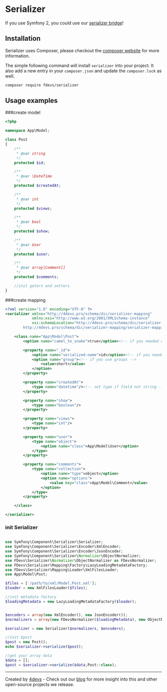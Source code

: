 Serializer
==========

If you use Symfony 2, you could use our [serializer bridge](https://github.com/4devs/serializer-bridge)!

## Installation
Serializer uses Composer, please checkout the [composer website](http://getcomposer.org) for more information.

The simple following command will install `serializer` into your project. It also add a new
entry in your `composer.json` and update the `composer.lock` as well.


```bash
composer require fdevs/serializer
```

## Usage examples

###create model

```php
<?php

namespace App\Model;

class Post
{
    /**
     * @var string
     */
    protected $id;

    /**
     * @var \DateTime
     */
    protected $createdAt;

    /**
     * @var int
     */
    protected $views;

    /**
     * @var bool
     */
    protected $show;

    /**
     * @var User
     */
    protected $user;

    /**
     * @var array|Comment[]
     */
    protected $comments;

    //init geters and setters
}

```

###create mapping

```xml
<?xml version="1.0" encoding="UTF-8" ?>
<serializer xmlns="http://4devs.pro/schema/dic/serializer-mapping"
            xmlns:xsi="http://www.w3.org/2001/XMLSchema-instance"
            xsi:schemaLocation="http://4devs.pro/schema/dic/serializer-mapping
        http://4devs.pro/schema/dic/serializer-mapping/serializer-mapping-1.0.xsd">

    <class name="App\Model\Post">
        <option name="camel_to_snake">true</option><!-- if you needed convert name fields to snake case -->

        <property name="_id">
            <option name="serialized-name">id</option><!-- if you needed change serializer name fields -->
            <option name="group"><!-- if you use groups -->
                <value>short</value>
            </option>
        </property>

        <property name="createdAt">
            <type name="datetime"/><!-- set type if field not string -->
        </property>

        <property name="show">
            <type name="boolean"/>
        </property>

        <property name="views">
            <type name="int"/>
        </property>

        <property name="user">
            <type name="object">
                <option name="class">App\Model\User</option>
            </type>
        </property>

        <property name="comments">
            <type name="collection">
                <option name="type">object</option>
                <option name="options">
                    <value key="class">App\Model\Comment</value>
                </option>
            </type>
        </property>

    </class>

</serializer>
```

### init Serializer

```php

use Symfony\Component\Serializer\Serializer;
use Symfony\Component\Serializer\Encoder\XmlEncoder;
use Symfony\Component\Serializer\Encoder\JsonEncoder;
use Symfony\Component\Serializer\Normalizer\ObjectNormalizer;
use FDevs\Serializer\Normalizer\ObjectNormalizer as FDevsNormalizer;
use FDevs\Serializer\Mapping\Factory\LazyLoadingMetadataFactory;
use FDevs\Serializer\Mapping\Loader\XmlFilesLoader;
use App\Model\Post;

$files = ['/path/to/xml/Model.Post.xml'];
$loader = new XmlFilesLoader($files);

//init metadata factory
$loadingMetadata = new LazyLoadingMetadataFactory($loader);


$encoders = array(new XmlEncoder(), new JsonEncoder());
$normalizers = array(new FDevsNormalizer($loadingMetadata), new ObjectNormalizer());

$serializer = new Serializer($normalizers, $encoders);

//init $post
$post = new Post();
echo $serializer->serialize($post);

//get your array data
$data = [];
$post = $serializer->serialize($data,Post::class);
```

---
Created by [4devs](http://4devs.pro/) - Check out our [blog](http://4devs.io/) for more insight into this and other open-source projects we release.
